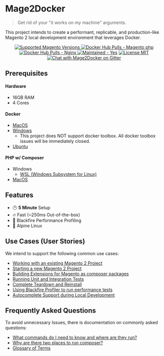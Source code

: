 # Mage2Docker

> Get rid of your "it works on my machine" arguments.

This project intends to create a performant, replicable, and production-like Magento 2 local development environment that leverages Docker.

<div align="center">
    <a href="https://github.com/magento/magento2" target="_blank">
    <img src="https://img.shields.io/badge/magento-2.X-brightgreen.svg?logo=magento&amp;longCache=true" 
    alt="Supported Magento Versions">
    </a>
    <a href="https://hub.docker.com/r/graycore/magento-php" target="_blank">
    <img src="https://img.shields.io/docker/pulls/graycore/magento-php.svg?label=magento-php%20docker%20pulls" 
    alt="Docker Hub Pulls - Magento php">
    </a>
    <a href="https://hub.docker.com/r/graycore/magento-nginx/" target="_blank">
    <img src="https://img.shields.io/docker/pulls/graycore/magento-nginx.svg?label=nginx%20docker%20pulls" 
    alt="Docker Hub Pulls - Nginx">
    </a>
    <a href="https://github.com/graycoreop/mage2docker/graphs/commit-activity" target="_blank"><img src="https://img.shields.io/badge/maintained%3F-yes-brightgreen.svg" alt="Maintained - Yes" /></a>
    <a href="https://github.com/graycore/mage2docker/blob/master/LICENSE.md" target="_blank"><img src="https://img.shields.io/badge/license-MIT-blue.svg" alt="License MIT"/></a>
  <a href="https://gitter.im/graycoreio/mage2docker" target="_blank"><img src="https://img.shields.io/badge/chat-%23mage2docker%20on%20Gitter-brightgreen.svg" alt="Chat with Mage2Docker on Gitter"/></a>

</div>

## Prerequisites
#### Hardware
* 16GB RAM
* 4 Cores

#### Docker
* [MacOS](https://docs.docker.com/docker-for-mac/install)
* [Windows](https://docs.docker.com/docker-for-windows/install/)
  * This project does NOT support docker toolbox. All docker toolbox issues will be immediately closed.
* [Ubuntu](https://docs.docker.com/install/linux/docker-ce/ubuntu/)

#### PHP w/ Composer
* Windows
  * [WSL (Windows Subsystem for Linux)](./docs/stories/composer/on-windows.md)
* [MacOS](https://getcomposer.org/doc/00-intro.md#installation-linux-unix-macos)

## Features

* :clock1: **5 Minute** Setup
* :fire: Fast (~250ms Out-of-the-box)
* :tada: Blackfire Performance Profiling
* :evergreen_tree: Alpine Linux

## Use Cases (User Stories)

We intend to support the following common use cases:

* [Working with an existing Magento 2 Project](./docs/stories/existing-project.md)
* [Starting a new Magento 2 Project](./docs/stories/new-project.md)
* [Building Extensions for Magento as composer packages](./docs/stories/extensions.md)
* [Running Unit and Integration Tests](./docs/stories/testing.md)
* [Complete Teardown and Reinstall](./docs/stories/reinstalling.md)
* [Using Blackfire Profiler to run performance tests](./docs/stories/blackfire.md)
* [Autocomplete Support during Local Development](./docs/stories/autocomplete.md)

## Frequently Asked Questions

To avoid unnecessary Issues, there is documentation on commonly asked questions:

* [What commands do I need to know and where are they run?]()
* [Why are there two places to run composer?]()
* [Glossary of Terms]()

